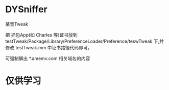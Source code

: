 # DYSniffer
某音Tweak

把 抓包App(如 Charles 等)证书放到 testTweak/Package/Library/PreferenceLoader/Preference/teswTweak 下,并修改 testTweak.mm 中证书路径代码即可。

可强制解出 *.amemv.com 相关域名的内容

# 仅供学习
